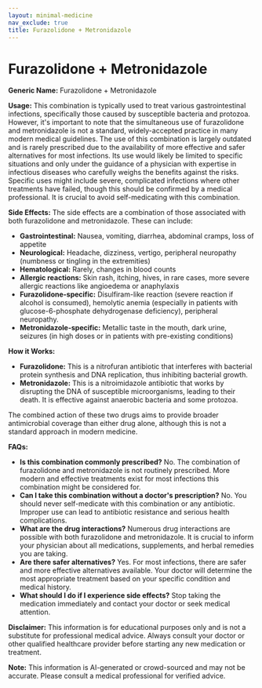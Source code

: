 ```yaml
---
layout: minimal-medicine
nav_exclude: true
title: Furazolidone + Metronidazole
---
```


# Furazolidone + Metronidazole

**Generic Name:** Furazolidone + Metronidazole

**Usage:** This combination is typically used to treat various gastrointestinal infections, specifically those caused by susceptible bacteria and protozoa.  However, it's important to note that the simultaneous use of furazolidone and metronidazole is not a standard, widely-accepted practice in many modern medical guidelines.  The use of this combination is largely outdated and is rarely prescribed due to the availability of more effective and safer alternatives for most infections. Its use would likely be limited to specific situations and only under the guidance of a physician with expertise in infectious diseases who carefully weighs the benefits against the risks.  Specific uses might include severe, complicated infections where other treatments have failed, though this should be confirmed by a medical professional.  It is crucial to avoid self-medicating with this combination.

**Side Effects:**  The side effects are a combination of those associated with both furazolidone and metronidazole. These can include:

* **Gastrointestinal:** Nausea, vomiting, diarrhea, abdominal cramps, loss of appetite
* **Neurological:** Headache, dizziness, vertigo, peripheral neuropathy (numbness or tingling in the extremities)
* **Hematological:**  Rarely, changes in blood counts
* **Allergic reactions:**  Skin rash, itching, hives, in rare cases, more severe allergic reactions like angioedema or anaphylaxis
* **Furazolidone-specific:**  Disulfiram-like reaction (severe reaction if alcohol is consumed), hemolytic anemia (especially in patients with glucose-6-phosphate dehydrogenase deficiency), peripheral neuropathy.
* **Metronidazole-specific:** Metallic taste in the mouth, dark urine, seizures (in high doses or in patients with pre-existing conditions)


**How it Works:**

* **Furazolidone:**  This is a nitrofuran antibiotic that interferes with bacterial protein synthesis and DNA replication, thus inhibiting bacterial growth.
* **Metronidazole:** This is a nitroimidazole antibiotic that works by disrupting the DNA of susceptible microorganisms, leading to their death.  It is effective against anaerobic bacteria and some protozoa.

The combined action of these two drugs aims to provide broader antimicrobial coverage than either drug alone, although this is not a standard approach in modern medicine.

**FAQs:**

* **Is this combination commonly prescribed?** No.  The combination of furazolidone and metronidazole is not routinely prescribed.  More modern and effective treatments exist for most infections this combination might be considered for.
* **Can I take this combination without a doctor's prescription?** No.  You should never self-medicate with this combination or any antibiotic.  Improper use can lead to antibiotic resistance and serious health complications.
* **What are the drug interactions?**  Numerous drug interactions are possible with both furazolidone and metronidazole. It is crucial to inform your physician about all medications, supplements, and herbal remedies you are taking.
* **Are there safer alternatives?** Yes.  For most infections, there are safer and more effective alternatives available. Your doctor will determine the most appropriate treatment based on your specific condition and medical history.
* **What should I do if I experience side effects?**  Stop taking the medication immediately and contact your doctor or seek medical attention.


**Disclaimer:** This information is for educational purposes only and is not a substitute for professional medical advice. Always consult your doctor or other qualified healthcare provider before starting any new medication or treatment.


**Note:** This information is AI-generated or crowd-sourced and may not be accurate. Please consult a medical professional for verified advice.